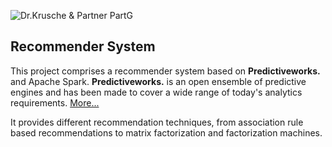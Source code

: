 ![Dr.Krusche & Partner PartG](https://raw.github.com/skrusche63/spark-recom/master/images/dr_kruscheundpartner_640.png)

## Recommender System 

This project comprises a recommender system based on **Predictiveworks.** and Apache Spark. **Predictiveworks.** is an open 
ensemble of predictive engines and has been made to cover a wide range of today's analytics requirements. [More...](http://predictiveworks.eu)

It provides different recommendation techniques, from association rule based recommendations to matrix factorization 
and factorization machines.